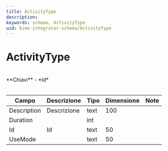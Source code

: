 ```yaml
---
title: ActivityType
description:
keywords: schema, ActivityType
uid: kimo-integrator-schema/ActivityType
---
```


# ActivityType

<br>
**Chiavi**
- *Id*
<br><br>

| Campo | Descrizione | Tipo | Dimensione | Note |
| --- | --- | --- | --- | --- |
| Description | Descrizione | text | 100 |  |
| Duration |  | int |  |  |
| Id | Id | text | 50 |  |
| UseMode |  | text | 50 |  |

